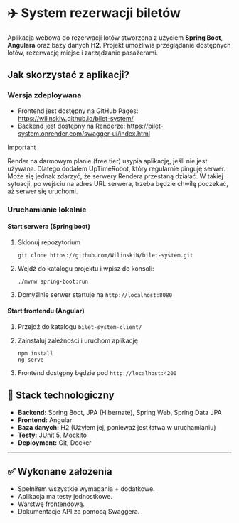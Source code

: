 # ✈️ System rezerwacji biletów

Aplikacja webowa do rezerwacji lotów stworzona z użyciem **Spring Boot**, **Angulara** oraz bazy danych **H2**. Projekt umożliwia przeglądanie dostępnych lotów, rezerwację miejsc i zarządzanie pasażerami.

## Jak skorzystać z aplikacji?

### Wersja zdeploywana
- Frontend jest dostępny na GitHub Pages: https://wilinskiw.github.io/bilet-system/
- Backend jest dostępny na Renderze: https://bilet-system.onrender.com/swagger-ui/index.html
> [!IMPORTANT]
> Render na darmowym planie (free tier) usypia aplikację, jeśli nie jest używana. Dlatego dodałem UpTimeRobot, który regularnie pinguję serwer.
> Może się jednak zdarzyć, że serwery Rendera przestaną działać. W takiej sytuacji, po wejściu na adres URL serwera, trzeba będzie chwilę poczekać, aż serwer się uruchomi.

### Uruchamianie lokalnie
#### Start serwera (Spring boot)
1. Sklonuj repozytorium
   
   ```
   git clone https://github.com/WilinskiW/bilet-system.git
   ```
3. Wejdź do katalogu projektu i wpisz do konsoli:
   
   ```
   ./mvnw spring-boot:run
   ```
4. Domyślnie serwer startuje na `http://localhost:8080`
#### Start frontendu (Angular)
1. Przejdź do katalogu `bilet-system-client/`
2. Zainstaluj zależności i uruchom aplikację
   
   ```
   npm install
   ng serve
   ```
3. Frontend dostępny będzie pod `http://localhost:4200`

###

## 🔧 Stack technologiczny

- **Backend:** Spring Boot, JPA (Hibernate), Spring Web, Spring Data JPA
- **Frontend:** Angular
- **Baza danych:** H2 (Użyłem jej, ponieważ jest łatwa w uruchamianiu)
- **Testy:** JUnit 5, Mockito
- **Deployment:** Git, Docker

---

## ✅ Wykonane założenia
- Spełniłem wszystkie wymagania + dodatkowe.
- Aplikacja ma testy jednostkowe.
- Warstwę frontendową.
- Dokumentacje API za pomocą Swaggera.
